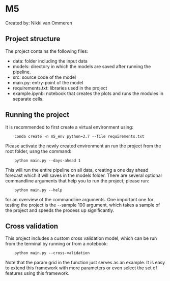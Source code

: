 # M5

Created by: Nikki van Ommeren

## Project structure

The project contains the following files:
* data: folder including the input data
* models: directory in which the models are saved after running the pipeline.
* src: source code of the model
* main.py: entry-point of the model
* requirements.txt: libraries used in the project
* example.ipynb: notebook that creates the plots and runs the modules
in separate cells.

## Running the project

It is recommended to first create a virtual environment using:

```
	conda create -n m5_env python=3.7 --file requirements.txt
```

Please activate the newly created environment an run the project
from the root folder, usng the command:

```
	python main.py --days-ahead 1
```
This will run the entire pipeline on all data, creating a one day
ahead forecast which it will saves in the models folder. There are
several optional commandline arguments that help you to run the
project, please run:

```
	python main.py --help
```

for an overview of the commandline arguments. One important one for
testing the project is the --sample 100 argument, which takes a sample
of the project and speeds the process up significantly.

## Cross validation

This project includes a custom cross validation model, which can be run from the
terminal by running or from a notebook:
```
	python main.py --cross-validation
```
Note that the param grid in the function just serves as an example. It is easy
to extend this framework with more parameters or even select the set of features
using this framework.